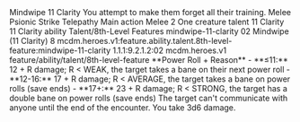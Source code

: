 <ability>
  <name>Mindwipe</name>
  <cost>11 Clarity</cost>
  <flavor>You attempt to make them forget all their training.</flavor>
  <keywords>
    <keyword>Melee</keyword>
    <keyword>Psionic</keyword>
    <keyword>Strike</keyword>
    <keyword>Telepathy</keyword>
  </keywords>
  <type>Main action</type>
  <distance>Melee 2</distance>
  <target>One creature</target>
  <metadata>
    <class>talent</class>
    <cost>11 Clarity</cost>
    <cost_amount>11</cost_amount>
    <cost_resource>Clarity</cost_resource>
    <feature_type>ability</feature_type>
    <file_dpath>Talent/8th-Level Features</file_dpath>
    <item_id>mindwipe-11-clarity</item_id>
    <item_index>02</item_index>
    <item_name>Mindwipe (11 Clarity)</item_name>
    <level>8</level>
    <scc>mcdm.heroes.v1:feature.ability.talent.8th-level-feature:mindwipe-11-clarity</scc>
    <scdc>1.1.1:9.2.1.2:02</scdc>
    <source>mcdm.heroes.v1</source>
    <type>feature/ability/talent/8th-level-feature</type>
  </metadata>
  <effects>
    <effect type="mundane">**Power Roll + Reason**
- **≤11:** 12 + R damage; R &lt; WEAK, the target takes a bane on their next power roll
- **12-16:** 17 + R damage; R &lt; AVERAGE, the target takes a bane on power rolls (save ends)
- **17+:** 23 + R damage; R &lt; STRONG, the target has a double bane on power rolls (save ends)</effect>
    <effect type="mundane">The target can&apos;t communicate with anyone until the end of the encounter.</effect>
    <effect type="mundane" name="Strained">You take 3d6 damage.</effect>
  </effects>
</ability>
